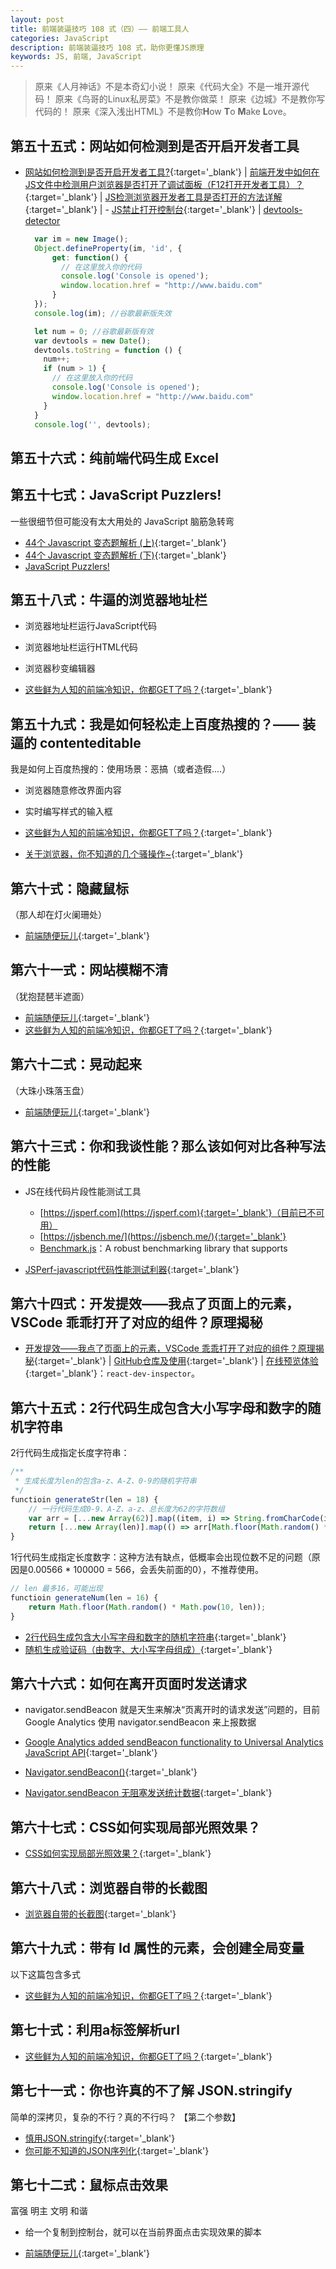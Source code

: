 ```yaml
---
layout: post
title: 前端装逼技巧 108 式（四）—— 前端工具人
categories: JavaScript
description: 前端装逼技巧 108 式，助你更懂JS原理
keywords: JS, 前端, JavaScript
---
```


> 原来《人月神话》不是本奇幻小说！ 原来《代码大全》不是一堆开源代码！ 原来《鸟哥的Linux私房菜》不是教你做菜！ 原来《边城》不是教你写代码的！ 原来《深入浅出HTML》不是教你**H**ow **T**o **M**ake **L**ove。

<!-- 建议适当调整，此篇装逼干活略多 -->

## 第五十五式：网站如何检测到是否开启开发者工具

- [网站如何检测到是否开启开发者工具?](https://segmentfault.com/q/1010000039917621){:target='_blank'} &#124; [前端开发中如何在JS文件中检测用户浏览器是否打开了调试面板（F12打开开发者工具）？](https://www.zhihu.com/question/24188524){:target='_blank'} &#124; [JS检测浏览器开发者工具是否打开的方法详解](https://www.jb51.net/article/196926.htm){:target='_blank'} &#124; - [JS禁止打开控制台](https://segmentfault.com/a/1190000021459140){:target='_blank'} &#124; [devtools-detector](https://github.com/AEPKILL/devtools-detector)

  ```js
    var im = new Image();
    Object.defineProperty(im, 'id', {
        get: function() {
          // 在这里放入你的代码
          console.log('Console is opened');
          window.location.href = "http://www.baidu.com"
        }
    });
    console.log(im); //谷歌最新版失效

    let num = 0; //谷歌最新版有效
    var devtools = new Date();
    devtools.toString = function () {
      num++;
      if (num > 1) {
        // 在这里放入你的代码
        console.log('Console is opened');
        window.location.href = "http://www.baidu.com"
      }
    }
    console.log('', devtools);
  ```

## 第五十六式：纯前端代码生成 Excel

## 第五十七式：JavaScript Puzzlers!

一些很细节但可能没有太大用处的 JavaScript 脑筋急转弯

- [44个 Javascript 变态题解析 (上)](https://github.com/xiaoyu2er/blog/issues/1){:target='_blank'}
- [44个 Javascript 变态题解析 (下)](https://github.com/xiaoyu2er/blog/issues/3){:target='_blank'}
- [JavaScript Puzzlers!](http://javascript-puzzlers.herokuapp.com/)

## 第五十八式：牛逼的浏览器地址栏

- 浏览器地址栏运行JavaScript代码
- 浏览器地址栏运行HTML代码
- 浏览器秒变编辑器

- [这些鲜为人知的前端冷知识，你都GET了吗？](https://mp.weixin.qq.com/s/stGK1dvOV1skp8iubMWRZw){:target='_blank'}

## 第五十九式：我是如何轻松走上百度热搜的？—— 装逼的 contenteditable

我是如何上百度热搜的：使用场景：恶搞（或者造假....）

- 浏览器随意修改界面内容
- 实时编写样式的输入框

- [这些鲜为人知的前端冷知识，你都GET了吗？](https://mp.weixin.qq.com/s/stGK1dvOV1skp8iubMWRZw){:target='_blank'}
- [关于浏览器，你不知道的几个骚操作~](https://blog.csdn.net/weixin_38753698/article/details/106654346){:target='_blank'}

## 第六十式：隐藏鼠标
（那人却在灯火阑珊处）
- [前端随便玩儿](https://xiaohuazheng.github.io/2018/06/02/fed-play/){:target='_blank'}

## 第六十一式：网站模糊不清
（犹抱琵琶半遮面）
- [前端随便玩儿](https://xiaohuazheng.github.io/2018/06/02/fed-play/){:target='_blank'}
- [这些鲜为人知的前端冷知识，你都GET了吗？](https://mp.weixin.qq.com/s/stGK1dvOV1skp8iubMWRZw){:target='_blank'}

## 第六十二式：晃动起来
（大珠小珠落玉盘）
- [前端随便玩儿](https://xiaohuazheng.github.io/2018/06/02/fed-play/){:target='_blank'}

## 第六十三式：你和我谈性能？那么该如何对比各种写法的性能

- JS在线代码片段性能测试工具
    - [https://jsperf.com](https://jsperf.com){:target='_blank'}（目前已不可用）
    - [https://jsbench.me/](https://jsbench.me/){:target='_blank'}
    - [Benchmark.js](https://www.npmjs.com/package/benchmark)：A robust benchmarking library that supports

- [JSPerf-javascript代码性能测试利器](https://blog.csdn.net/dpj514/article/details/78767936){:target='_blank'}

## 第六十四式：开发提效——我点了页面上的元素，VSCode 乖乖打开了对应的组件？原理揭秘

- [开发提效——我点了页面上的元素，VSCode 乖乖打开了对应的组件？原理揭秘](https://juejin.cn/post/6901466406823575560){:target='_blank'} &#124; [GitHub仓库及使用](https://github.com/zthxxx/react-dev-inspector){:target='_blank'} &#124; [在线预览体验](https://react-dev-inspector.zthxxx.me/){:target='_blank'}：`react-dev-inspector`。

## 第六十五式：2行代码生成包含大小写字母和数字的随机字符串

2行代码生成指定长度字符串：

```js
/**
 * 生成长度为len的包含a-z、A-Z、0-9的随机字符串
 */
functioin generateStr(len = 18) {
	// 一行代码生成0-9、A-Z、a-z、总长度为62的字符数组
	var arr = [...new Array(62)].map((item, i) => String.fromCharCode(i + (i < 10 ? 0 : (i < 36 ? 7 : 13)) + 48));
	return [...new Array(len)].map(() => arr[Math.floor(Math.random() * arr.length)]).join('');
}
```

1行代码生成指定长度数字：这种方法有缺点，低概率会出现位数不足的问题（原因是0.00566 * 100000 = 566，会丢失前面的0），不推荐使用。
```js
// len 最多16，可能出现
functioin generateNum(len = 16) {
	return Math.floor(Math.random() * Math.pow(10, len));
}
```

- [2行代码生成包含大小写字母和数字的随机字符串](http://blog.haoji.me/generate-random-string.html){:target='_blank'}
- [随机生成验证码（由数字、大小写字母组成）](){:target='_blank'}

## 第六十六式：如何在离开页面时发送请求

- navigator.sendBeacon 就是天生来解决“页离开时的请求发送”问题的，目前 Google Analytics 使用 navigator.sendBeacon 来上报数据

- [Google Analytics added sendBeacon functionality to Universal Analytics JavaScript API](https://www.thyngster.com/google-analytics-added-sendbeacon-functionality-universal-analytics-javascript-api){:target='_blank'}
- [Navigator.sendBeacon()](https://blog.csdn.net/hsl0530hsl/article/details/88579958){:target='_blank'}
- [Navigator.sendBeacon 无阻塞发送统计数据](https://blog.csdn.net/u012193330/article/details/102778979){:target='_blank'}

## 第六十七式：CSS如何实现局部光照效果？

- [CSS如何实现局部光照效果？](https://segmentfault.com/q/1010000039359551?utm_source=homepage#){:target='_blank'}

## 第六十八式：浏览器自带的长截图

- [浏览器自带的长截图](https://blog.csdn.net/weixin_38753698/article/details/106654346){:target='_blank'}

## 第六十九式：带有 Id 属性的元素，会创建全局变量

以下这篇包含多式
- [这些鲜为人知的前端冷知识，你都GET了吗？](https://mp.weixin.qq.com/s/stGK1dvOV1skp8iubMWRZw){:target='_blank'}

## 第七十式：利用a标签解析url

- [这些鲜为人知的前端冷知识，你都GET了吗？](https://mp.weixin.qq.com/s/stGK1dvOV1skp8iubMWRZw){:target='_blank'}

## 第七十一式：你也许真的不了解 JSON.stringify
简单的深拷贝，复杂的不行？真的不行吗？
【第二个参数】
  - [慎用JSON.stringify](https://mp.weixin.qq.com/s/jmEXKuamwP6EgfntuvV9fQ){:target='_blank'}
  - [你可能不知道的JSON序列化](https://mp.weixin.qq.com/s/fSJHY6oEJHiiOq2ODRawPg){:target='_blank'}

## 第七十二式：鼠标点击效果

富强
明主
文明
和谐

- 给一个复制到控制台，就可以在当前界面点击实现效果的脚本

- [前端随便玩儿](https://xiaohuazheng.github.io/2018/06/02/fed-play/){:target='_blank'}



